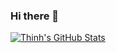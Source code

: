 ### Hi there 👋

[![Thinh's GitHub Stats](https://github-readme-stats.vercel.app/api?username=lethinh73&hide=stars,,issues,contribs)](https://github.com/anuraghazra/github-readme-stats)

<!--
**lethinh73/lethinh73** is a ✨ _special_ ✨ repository because its `README.md` (this file) appears on your GitHub profile.

Here are some ideas to get you started:

- 🔭 I’m currently working on ...
- 🌱 I’m currently learning ...
- 👯 I’m looking to collaborate on ...
- 🤔 I’m looking for help with ...
- 💬 Ask me about ...
- 📫 How to reach me: ...
- 😄 Pronouns: ...
- ⚡ Fun fact: ...


-->
